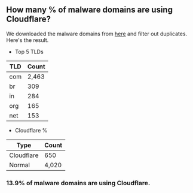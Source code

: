 ## How many % of malware domains are using Cloudflare?


We downloaded the malware domains from [here](https://urlhaus.abuse.ch) and filter out duplicates.
Here's the result.


[//]: # (start replacement)


- Top 5 TLDs

| TLD | Count |
| --- | --- |
| com | 2,463 |
| br | 309 |
| in | 284 |
| org | 165 |
| net | 153 |


- Cloudflare %

| Type | Count |
| --- | --- |
| Cloudflare | 650 |
| Normal | 4,020 |


### 13.9% of malware domains are using Cloudflare.